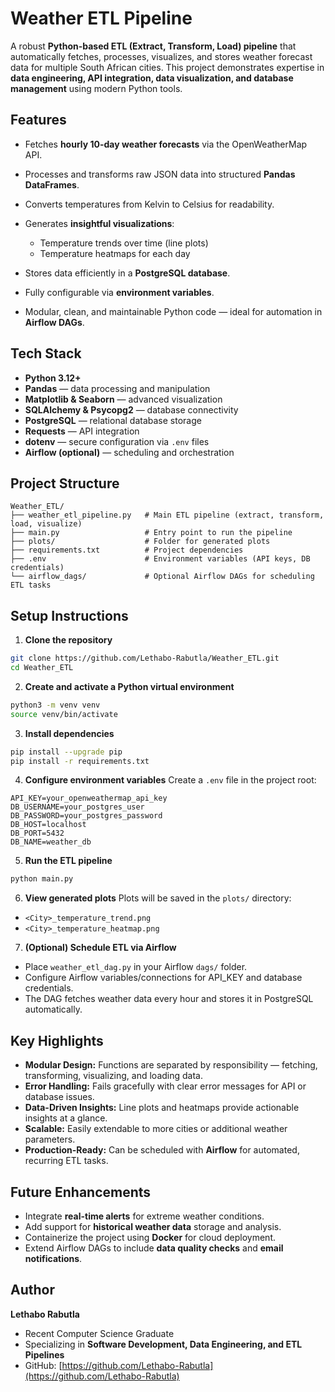 # Weather ETL Pipeline

A robust **Python-based ETL (Extract, Transform, Load) pipeline** that automatically fetches, processes, visualizes, and stores weather forecast data for multiple South African cities. This project demonstrates expertise in **data engineering, API integration, data visualization, and database management** using modern Python tools.

## **Features**

* Fetches **hourly 10-day weather forecasts** via the OpenWeatherMap API.
* Processes and transforms raw JSON data into structured **Pandas DataFrames**.
* Converts temperatures from Kelvin to Celsius for readability.
* Generates **insightful visualizations**:

  * Temperature trends over time (line plots)
  * Temperature heatmaps for each day
* Stores data efficiently in a **PostgreSQL database**.
* Fully configurable via **environment variables**.
* Modular, clean, and maintainable Python code — ideal for automation in **Airflow DAGs**.

## **Tech Stack**

* **Python 3.12+**
* **Pandas** — data processing and manipulation
* **Matplotlib & Seaborn** — advanced visualization
* **SQLAlchemy & Psycopg2** — database connectivity
* **PostgreSQL** — relational database storage
* **Requests** — API integration
* **dotenv** — secure configuration via `.env` files
* **Airflow (optional)** — scheduling and orchestration

## **Project Structure**

```
Weather_ETL/
├── weather_etl_pipeline.py   # Main ETL pipeline (extract, transform, load, visualize)
├── main.py                   # Entry point to run the pipeline
├── plots/                    # Folder for generated plots
├── requirements.txt          # Project dependencies
├── .env                      # Environment variables (API keys, DB credentials)
└── airflow_dags/             # Optional Airflow DAGs for scheduling ETL tasks
```

## **Setup Instructions**

1. **Clone the repository**

```bash
git clone https://github.com/Lethabo-Rabutla/Weather_ETL.git
cd Weather_ETL
```

2. **Create and activate a Python virtual environment**

```bash
python3 -m venv venv
source venv/bin/activate
```

3. **Install dependencies**

```bash
pip install --upgrade pip
pip install -r requirements.txt
```

4. **Configure environment variables**
   Create a `.env` file in the project root:

```
API_KEY=your_openweathermap_api_key
DB_USERNAME=your_postgres_user
DB_PASSWORD=your_postgres_password
DB_HOST=localhost
DB_PORT=5432
DB_NAME=weather_db
```

5. **Run the ETL pipeline**

```bash
python main.py
```

6. **View generated plots**
   Plots will be saved in the `plots/` directory:

* `<City>_temperature_trend.png`
* `<City>_temperature_heatmap.png`

7. **(Optional) Schedule ETL via Airflow**

* Place `weather_etl_dag.py` in your Airflow `dags/` folder.
* Configure Airflow variables/connections for API\_KEY and database credentials.
* The DAG fetches weather data every hour and stores it in PostgreSQL automatically.

## **Key Highlights**

* **Modular Design:** Functions are separated by responsibility — fetching, transforming, visualizing, and loading data.
* **Error Handling:** Fails gracefully with clear error messages for API or database issues.
* **Data-Driven Insights:** Line plots and heatmaps provide actionable insights at a glance.
* **Scalable:** Easily extendable to more cities or additional weather parameters.
* **Production-Ready:** Can be scheduled with **Airflow** for automated, recurring ETL tasks.

## **Future Enhancements**

* Integrate **real-time alerts** for extreme weather conditions.
* Add support for **historical weather data** storage and analysis.
* Containerize the project using **Docker** for cloud deployment.
* Extend Airflow DAGs to include **data quality checks** and **email notifications**.

## **Author**

**Lethabo Rabutla**

* Recent Computer Science Graduate
* Specializing in **Software Development, Data Engineering, and ETL Pipelines**
* GitHub: [https://github.com/Lethabo-Rabutla](https://github.com/Lethabo-Rabutla)
